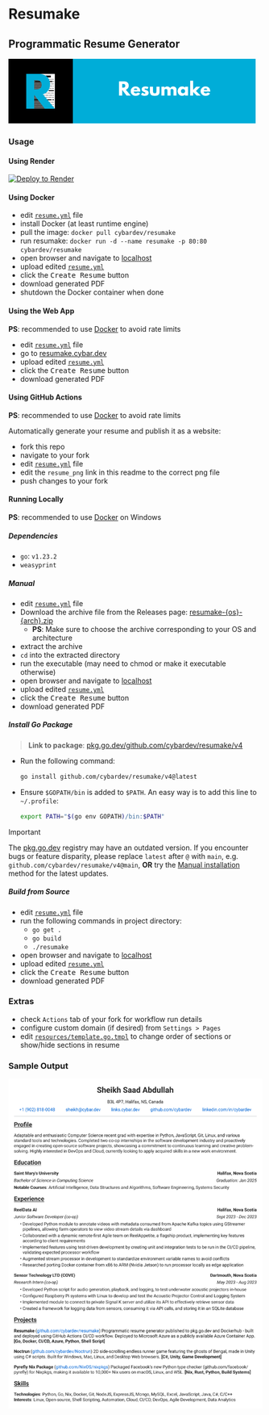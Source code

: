 # Resumake

## Programmatic Resume Generator

<img height="128px" width="128px" src="./resumake.png" alt="resumake logo"><img height="128px" src="./resumake-banner.png" alt="resumake banner">

### Usage

#### Using Render

[![Deploy to Render](https://render.com/images/deploy-to-render-button.svg)](https://render.com/deploy?repo=https://github.com/cybardev/resumake)

#### Using Docker

- edit [`resume.yml`](./resume.yml) file
- install Docker (at least runtime engine)
- pull the image: `docker pull cybardev/resumake`
- run resumake: `docker run -d --name resumake -p 80:80 cybardev/resumake`
- open browser and navigate to [localhost](http://localhost:80)
- upload edited [`resume.yml`](./resume.yml)
- click the <kbd>Create Resume</kbd> button
- download generated PDF
- shutdown the Docker container when done

#### Using the Web App

**PS**: recommended to use [Docker](#using-docker) to avoid rate limits

- edit [`resume.yml`](./resume.yml) file
- go to [resumake.cybar.dev](https://resumake.cybar.dev)
- upload edited [`resume.yml`](./resume.yml)
- click the <kbd>Create Resume</kbd> button
- download generated PDF

#### Using GitHub Actions

**PS**: recommended to use [Docker](#using-docker) to avoid rate limits

Automatically generate your resume and publish it as a website:

- fork this repo
- navigate to your fork
- edit [`resume.yml`](./resume.yml) file
- edit the `resume_png` link in this readme to the correct png file
- push changes to your fork

#### Running Locally

**PS**: recommended to use [Docker](#using-docker) on Windows

##### Dependencies

- `go`: `v1.23.2`
- `weasyprint`

##### Manual

- edit [`resume.yml`](./resume.yml) file
- Download the archive file from the Releases page: [resumake-{os}-{arch}.zip][release]
  - **PS**: Make sure to choose the archive corresponding to your OS and architecture
- extract the archive
- `cd` into the extracted directory
- run the executable (may need to chmod or make it executable otherwise)
- open browser and navigate to [localhost](http://localhost:80)
- upload edited [`resume.yml`](./resume.yml)
- click the <kbd>Create Resume</kbd> button
- download generated PDF

##### Install Go Package

> **Link to package**: [pkg.go.dev/github.com/cybardev/resumake/v4][gopkg]

- Run the following command:

    ```sh
    go install github.com/cybardev/resumake/v4@latest
    ```

- Ensure `$GOPATH/bin` is added to `$PATH`. An easy way is to add this line to `~/.profile`:

    ```sh
    export PATH="$(go env GOPATH)/bin:$PATH"
    ```

> [!IMPORTANT]
> The [pkg.go.dev][gopkg] registry may have an outdated version. If you encounter bugs or feature disparity, please replace `latest` after `@` with `main`, e.g. `github.com/cybardev/resumake/v4@main`, **OR** try the [Manual installation](#manual) method for the latest updates.

##### Build from Source

- edit [`resume.yml`](./resume.yml) file
- run the following commands in project directory:
  - `go get .`
  - `go build`
  - `./resumake`
- open browser and navigate to [localhost](http://localhost:80)
- upload edited [`resume.yml`](./resume.yml)
- click the <kbd>Create Resume</kbd> button
- download generated PDF

### Extras

- check `Actions` tab of your fork for workflow run details
- configure custom domain (if desired) from `Settings > Pages`
- edit [`resources/template.go.tmpl`][template] to change order of sections or show/hide sections in resume

### Sample Output

[![resume][resume_png]][resume_pdf]

<!-- links -->

[template]: ./resources/template.go.tmpl "Resume Template"
[resume_png]: https://raw.githubusercontent.com/cybardev/resumake/main/static/assets/Resume_Sheikh_Saad_Abdullah.png "Resume - Sheikh Saad Abdullah"
[resume_pdf]: https://resume.cybar.dev "Resume - Sheikh Saad Abdullah"
[gopkg]: https://pkg.go.dev/github.com/cybardev/resumake/v4
[release]: https://github.com/cybardev/resumake/releases/
